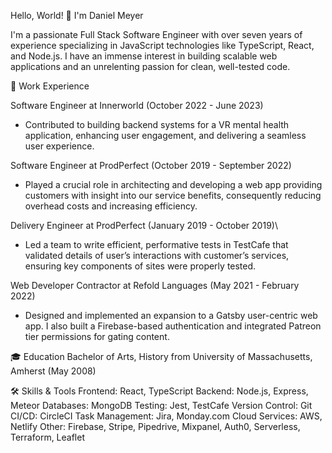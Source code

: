 Hello, World! 👋 I'm Daniel Meyer

I'm a passionate Full Stack Software Engineer with over seven years of experience specializing in JavaScript technologies like TypeScript, React, and Node.js. I have an immense interest in building scalable web applications and an unrelenting passion for clean, well-tested code.

💼 Work Experience

Software Engineer at Innerworld (October 2022 - June 2023)
- Contributed to building backend systems for a VR mental health application, enhancing user engagement, and delivering a seamless user experience.


Software Engineer at ProdPerfect (October 2019 - September 2022)
- Played a crucial role in architecting and developing a web app providing customers with insight into our service benefits, consequently reducing overhead costs and increasing efficiency.


Delivery Engineer at ProdPerfect (January 2019 - October 2019)\
- Led a team to write efficient, performative tests in TestCafe that validated details of user’s interactions with customer’s services, ensuring key components of sites were properly tested.


Web Developer Contractor at Refold Languages (May 2021 - February 2022)
- Designed and implemented an expansion to a Gatsby user-centric web app. I also built a Firebase-based authentication and integrated Patreon tier permissions for gating content.

🎓 Education
Bachelor of Arts, History from University of Massachusetts, Amherst (May 2008)

🛠️ Skills & Tools
Frontend: React, TypeScript
Backend: Node.js, Express, Meteor
Databases: MongoDB
Testing: Jest, TestCafe
Version Control: Git
CI/CD: CircleCI
Task Management: Jira, Monday.com
Cloud Services: AWS, Netlify
Other: Firebase, Stripe, Pipedrive, Mixpanel, Auth0, Serverless, Terraform, Leaflet
